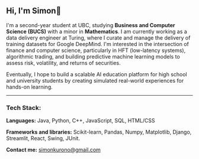 ## Hi, I'm Simon👋
<!--
**SimonKurono/SimonKurono** is a ✨ _special_ ✨ repository because its `README.md` (this file) appears on your GitHub profile.

Here are some ideas to get you started:

- 🔭 I’m currently working on ...
- 🌱 I’m currently learning ...
- 👯 I’m looking to collaborate on ...
- 🤔 I’m looking for help with ...
- 💬 Ask me about ...
- 📫 How to reach me: ...
- 😄 Pronouns: ...
- ⚡ Fun fact: ...
-->
I'm a second-year student at UBC, studying **Business and Computer Science (BUCS)** with a minor in **Mathematics**. I am currently working as a data delivery engineer at Turing, where I curate and manage the delivery of training datasets for Google DeepMind. I'm interested in the intersection of finance and computer science, particularly in HFT (low-latency systems), algorithmic trading, and building predictive machine learning models to assess risk, volatility, and returns of securities. 

Eventually, I hope to build a scalable AI education platform for high school and university students by creating simulated real-world experiences for hands-on learning. 

---
### Tech Stack:

**Languages:** Java, Python, C++, JavaScript, SQL, HTML/CSS

**Frameworks and libraries:**
Scikit-learn, Pandas, Numpy, Matplotlib, Django, Streamlit, React, Swing, JUnit. 

**Contact me:**
simonkurono@gmail.com


